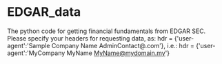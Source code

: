 # EDGAR_data
The python code for getting financial fundamentals from EDGAR SEC.
Please specify your headers for requesting data, as:
  hdr = {'user-agent':'Sample Company Name AdminContact@<sample company domain>.com'}, i.e.:
  hdr = {'user-agent':'MyCompany MyName MyName@mydomain.my'}
